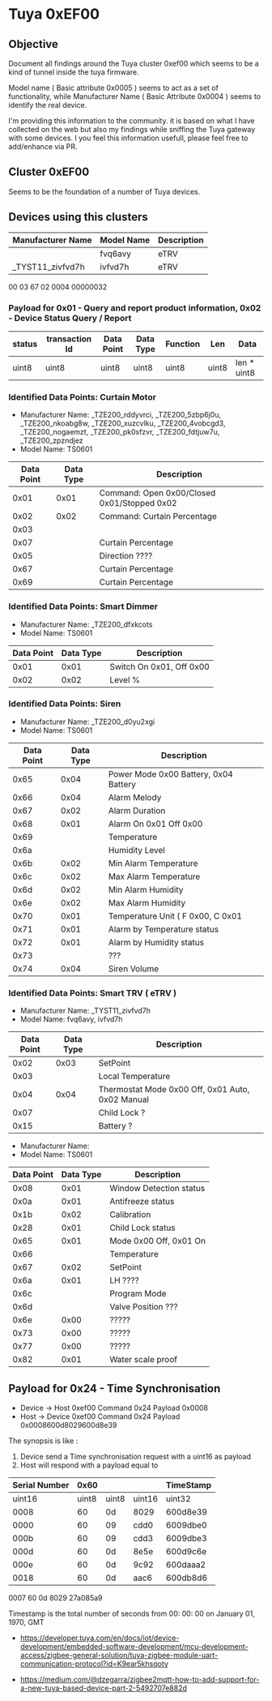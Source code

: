 # Tuya 0xEF00

## Objective

Document all findings around the Tuya cluster 0xef00 which seems to be a kind of tunnel inside the tuya firmware.

Model name ( Basic attribute 0x0005 ) seems to act as a set of functionality, while Manufacturer Name ( Basic Attribute 0x0004 ) seems to identify the real device.

I'm providing this information to the community. it is based on what I have collected on the web but also my findings while sniffing the Tuya gateway with some devices. I you feel this information usefull, please feel free to add/enhance via PR.

## Cluster 0xEF00

Seems to be the foundation of a number of Tuya devices.

## Devices using this clusters

| Manufacturer Name | Model Name | Description |
| ----------------- | ---------- | ----------- |
|                   | fvq6avy    | eTRV        |
| _TYST11_zivfvd7h  | ivfvd7h    | eTRV        |

00 03 67 02 0004 00000032

### Payload for 0x01 - Query and report product information, 0x02 - Device Status Query / Report

| status | transaction Id | Data Point | Data Type | Function | Len   | Data |
| ------ | -------------- | ---------- | --------- | -------- | ----- | ---- |
| uint8  | uint8          | uint8      | uint8     | uint8    | uint8 | len * uint8 |

### Identified Data Points: Curtain Motor

* Manufacturer Name: \_TZE200_rddyvrci, \_TZE200_5zbp6j0u, \_TZE200_nkoabg8w, \_TZE200_xuzcvlku, \_TZE200_4vobcgd3, \_TZE200_nogaemzt, \_TZE200_pk0sfzvr, \_TZE200_fdtjuw7u, \_TZE200_zpzndjez
* Model Name: TS0601

| Data Point | Data Type |  Description |
| ---------- | --------- |  ----------- |
| 0x01       |  0x01     |  Command: Open 0x00/Closed 0x01/Stopped 0x02|
| 0x02       |  0x02     |  Command: Curtain Percentage |
| 0x03       |           |   |
| 0x07       |           |  Curtain Percentage |
| 0x05       |           |  Direction ???? |
| 0x67       |           |  Curtain Percentage |
| 0x69       |           |  Curtain Percentage |

### Identified Data Points: Smart Dimmer

* Manufacturer Name: \_TZE200_dfxkcots
* Model Name: TS0601

| Data Point | Data Type |  Description |
| ---------- | --------- |  ----------- |
| 0x01       |  0x01     |  Switch On 0x01, Off 0x00 |
| 0x02       |  0x02     |  Level % |

### Identified Data Points: Siren

* Manufacturer Name: \_TZE200_d0yu2xgi
* Model Name: TS0601

| Data Point | Data Type |  Description |
| ---------- | --------- |  ----------- |
|  0x65      |   0x04    |  Power Mode 0x00 Battery, 0x04 Battery |
|  0x66      |   0x04    |  Alarm Melody            |
|  0x67      |   0x02    |  Alarm Duration
|  0x68      |   0x01    |  Alarm On 0x01 Off 0x00            |
|  0x69      |           |  Temperature            |
|  0x6a      |           |  Humidity Level            |
|  0x6b      |   0x02    |  Min Alarm Temperature            |
|  0x6c      |   0x02    |  Max Alarm Temperature            |
|  0x6d      |   0x02    |  Min Alarm Humidity            |
|  0x6e      |   0x02    |  Max Alarm Humidity            |
|  0x70      |   0x01    |  Temperature Unit ( F 0x00, C 0x01 |
|  0x71      |   0x01    |  Alarm by Temperature status |
|  0x72      |   0x01    |  Alarm by Humidity status |
|  0x73      |           |  ??? |
|  0x74      |   0x04    |  Siren Volume |

### Identified Data Points: Smart TRV ( eTRV )

* Manufacturer Name: \_TYST11_zivfvd7h
* Model Name: fvq6avy, ivfvd7h

| Data Point | Data Type |  Description |
| ---------- | --------- |  ----------- |
| 0x02       |  0x03     | SetPoint |
| 0x03       |           | Local Temperature |
| 0x04       |  0x04     | Thermostat Mode 0x00 Off, 0x01 Auto, 0x02 Manual|
| 0x07       |           | Child Lock ? |
| 0x15       |           | Battery ? |

* Manufacturer Name:
* Model Name: TS0601

| Data Point | Data Type | Description |
| ---------- | --------- | ----------- |
| 0x08       |  0x01     | Window Detection status |
| 0x0a       |  0x01     | Antifreeze status |
| 0x1b       |  0x02     | Calibration |
| 0x28       |  0x01     | Child Lock status |
| 0x65       |  0x01     | Mode 0x00 Off, 0x01 On |
| 0x66       |           | Temperature |
| 0x67       |  0x02     | SetPoint |
| 0x6a       |  0x01     | LH ???? |
| 0x6c       |           | Program Mode |
| 0x6d       |           | Valve Position ??? |
| 0x6e       | 0x00      | ????? |
| 0x73       | 0x00      | ????? |
| 0x77       | 0x00      | ????? |
| 0x82       | 0x01      | Water scale proof |

## Payload for 0x24 - Time Synchronisation

* Device -> Host 0xef00 Command 0x24  Payload 0x0008
* Host -> Device 0xef00 Command 0x24  Payload 0x0008600d8029600d8e39

The synopsis is like :

1. Device send a Time synchronisation request with a uint16 as payload
1. Host will respond with a payload equal to

| Serial Number | 0x60  |       |         | TimeStamp |
| ------        | ----- | ----- | ------  | --------- |
| uint16        | uint8 | uint8 | uint16  | uint32    |
| 0008          |  60   | 0d    | 8029    | 600d8e39 |
| 0000          |  60   | 09    | cdd0    | 6009dbe0 |
| 000b          |  60   | 09    | cdd3    | 6009dbe3 |
| 000d          |  60   | 0d    | 8e5e    | 600d9c6e |
| 000e          |  60   | 0d    | 9c92    | 600daaa2 |
| 0018          |  60   | 0d    | aac6    | 600db8d6 |
  0007             60     0d      8029      27a085a9

Timestamp is the total number of seconds from 00: 00: 00 on January 01, 1970, GMT

* <https://developer.tuya.com/en/docs/iot/device-development/embedded-software-development/mcu-development-access/zigbee-general-solution/tuya-zigbee-module-uart-communication-protocol?id=K9ear5khsqoty>

* <https://medium.com/@dzegarra/zigbee2mqtt-how-to-add-support-for-a-new-tuya-based-device-part-2-5492707e882d>
